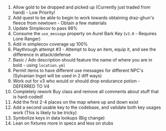 1) Allow gold to be dropped and picked up (Currently just traded from hand) - Low Priority!
2) Add quest to be able to begin to work towards obtaining draz-ghun's fleece from newtown - Obtain a few materials
3) Update Simplecov to pass 98%
4) Consume the `use_message` property on Aurel Bark Key (`v3.0` - Requires Lone Ranger)
5) Add in simplecov coverage up 100%
6) Playthrough attempt #3 - Attempt to buy an item, equip it, and see the difference in attack/defense
7) Basic / Adv description should feature the name of where you are in bold - using `location.yml`
8) Permit items to have different use messages for different NPC's (Sylvanian Ingot will be used in 2 diff ways)
9) Work out for v3 who would or should drop endurance potion - DEFERRED TO V4
10) Completely rework Buy class and remove all comments about stuff that is hard-coded!
11) Add the first 2-4 places on the map where up and down exist
12) Add a second usable key to the codebase, and validate both key usages work (This is likely to be tricky)
13) Symbolize keys in data lookups (Big change)
14) Lean on fixtures more in specs and less on stubs
